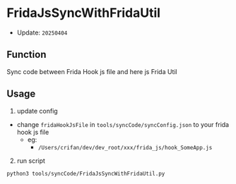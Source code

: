 # FridaJsSyncWithFridaUtil

* Update: `20250404`

## Function

Sync code between Frida Hook js file and here js Frida Util

## Usage

1. update config
  * change `fridaHookJsFile` in `tools/syncCode/syncConfig.json` to your frida hook js file
    * eg:
      * `/Users/crifan/dev/dev_root/xxx/frida_js/hook_SomeApp.js`
2. run script
  ```bash
  python3 tools/syncCode/FridaJsSyncWithFridaUtil.py
  ```
